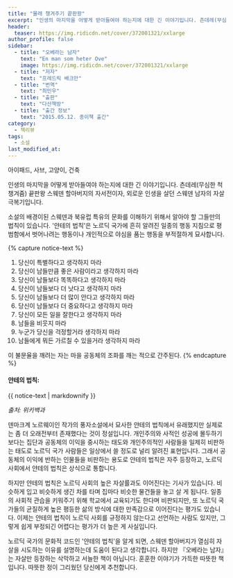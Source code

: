 ```yaml
---
title: "몰래 챙겨주기 끝판왕"
excerpt: "인생의 마지막을 어떻게 받아들여야 하는지에 대한 긴 이야기입니다. 츤데레(무심한 척 챙겨줌) 끝판왕 스웨덴 할아버지의 자서전이자, 외로운 인생을 살던 스웨덴 남자의 자살 극복기입니다."
header:
  teaser: https://img.ridicdn.net/cover/372001321/xxlarge
author_profile: false
sidebar:
  - title: "오베라는 남자"
    text: "En man som heter Ove"
    image: https://img.ridicdn.net/cover/372001321/xxlarge
  - title: "저자"
    text: "프레드릭 배크만"
  - title: "번역"
    text: "최민우"
  - title: "출판"
    text: "다산책방"
  - title: "출간 정보"
    text: "2015.05.12. 종이책 출간"
category:
  - 책리뷰
tags:
  - 소설
last_modified_at:
---
```


아이패드, 사브, 고양이, 건축

인생의 마지막을 어떻게 받아들여야 하는지에 대한 긴 이야기입니다. 츤데레(무심한 척 챙겨줌) 끝판왕 스웨덴 할아버지의 자서전이자, 외로운 인생을 살던 스웨덴 남자의 자살 극복기입니다.

소설의 배경이된 스웨덴과 북유럽 특유의 문화를 이해하기 위해서 알아야 할 그들만의 법칙이 있습니다. '얀테의 법칙'은 노르딕 국가에 흔히 알려진 일종의 행동 지침으로 평범함에서 벗어나려는 행동이나 개인적으로 야심을 품는 행동을 부적절하게 묘사합니다.

{% capture notice-text %}

1. 당신이 특별하다고 생각하지 마라
2. 당신이 남들만큼 좋은 사람이라고 생각하지 마라
3. 당신이 남들보다 똑똑하다고 생각하지 마라
4. 당신이 남들보다 더 낫다고 생각하지 마라
5. 당신이 남들보다 더 많이 안다고 생각하지 마라
6. 당신이 남들보다 더 중요하다고 생각하지 마라
7. 당신이 모든 일을 잘한다고 생각하지 마라
8. 남들을 비웃지 마라
9. 누군가 당신을 걱정할거라 생각하지 마라
10. 남들에게 뭐든 가르칠 수 있을거라 생각하지 마라

이 불문율을 깨려는 자는 마을 공동체의 조화를 깨는 적으로 간주된다.
{% endcapture %}

<div class="notice--info">
  <h4>얀테의 법칙:</h4>
  {{ notice-text | markdownify }}
</div>

*출처: 위키백과*

덴마크계 노르웨이인 작가의 풍자소설에서 묘사한 얀테의 법칙에서 유래했지만 실제로는 좀 더 오래전부터 존재했다는 것이 정설입니다. 개인주의와 사적인 성공에 몰두하기보다는 집단과 공동체의 이익을 중시하는 태도와 개인주의적인 사람들을 일제히 비판하는 태도로 노르딕 국가 사람들은 일상에서 쓸 정도로 널리 알려진 표현입니다. 그래서 공동체의 이익에 반하는 인물들을 비판하는 용도로 얀테의 법칙은 자주 등장하고, 노르딕 사회에서 얀테의 법칙은 상식으로 통합니다.

하지만 얀테의 법칙은 노르딕 사회의 높은 자살률과도 이어진다는 기사가 있습니다. 비슷하게 입고 비슷하게 생긴 차를 타며 집마다 비슷한 물건들을 놓고 살 게 됩니다. 일종의 사회적 관습을 키워주기 위해 학교에서 교육되기도 한다며 비판되지만, 또 노르딕 국가들의 균질하게 높은 평등한 삶의 방식에 대한 만족감으로 이어진다는 평가도 있습니다. 이제는 얀테의 법칙이 노르딕 사회를 규정하지 않는다고 선언하는 사람도 있지만, 그렇게 쉽게 부정되긴 어렵다는 평가가 더 높은 게 사실입니다.

노르딕 국가의 문화적 코드인 '얀테의 법칙'을 알게 되면, 스웨덴 할아버지가 열심히 자살을 시도하는 이유를 설명하는데 도움이 된다고 생각합니다. 하지만 『오베라는 남자』는 자살만 등장하는 삭막하고 서늘한 책이 아닙니다. 훈훈한 이야기가 가득한 따뜻한 책입니다. 따뜻한 정이 그리웠던 당신에게 추천합니다.